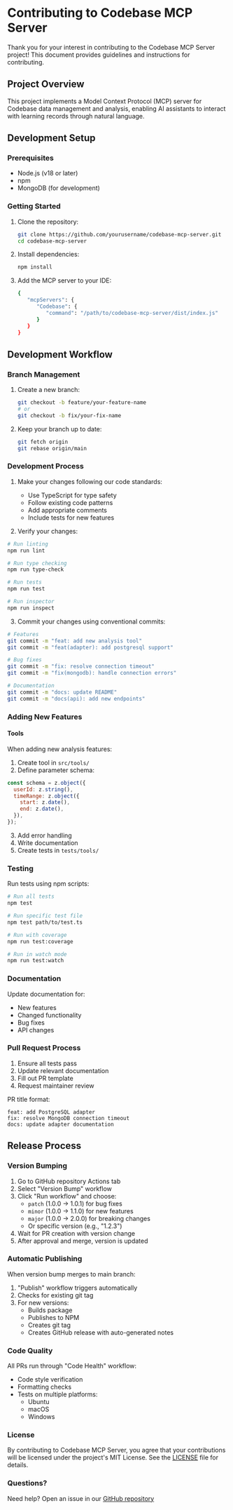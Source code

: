 # Contributing to Codebase MCP Server

Thank you for your interest in contributing to the Codebase MCP Server project! This document provides guidelines and instructions for contributing.

## Project Overview

This project implements a Model Context Protocol (MCP) server for Codebase data management and analysis, enabling AI assistants to interact with learning records through natural language.

## Development Setup

### Prerequisites

- Node.js (v18 or later)
- npm
- MongoDB (for development)

### Getting Started

1. Clone the repository:

   ```bash
   git clone https://github.com/yourusername/codebase-mcp-server.git
   cd codebase-mcp-server
   ```

2. Install dependencies:

   ```bash
   npm install
   ```

3. Add the MCP server to your IDE:
   ```bash
   {
      "mcpServers": {
         "Codebase": {
            "command": "/path/to/codebase-mcp-server/dist/index.js"
         }
      }
   }
   ```

## Development Workflow

### Branch Management

1. Create a new branch:

   ```bash
   git checkout -b feature/your-feature-name
   # or
   git checkout -b fix/your-fix-name
   ```

2. Keep your branch up to date:
   ```bash
   git fetch origin
   git rebase origin/main
   ```

### Development Process

1. Make your changes following our code standards:

   - Use TypeScript for type safety
   - Follow existing code patterns
   - Add appropriate comments
   - Include tests for new features

2. Verify your changes:

```bash
# Run linting
npm run lint

# Run type checking
npm run type-check

# Run tests
npm run test

# Run inspector
npm run inspect
```

3. Commit your changes using conventional commits:

```bash
# Features
git commit -m "feat: add new analysis tool"
git commit -m "feat(adapter): add postgresql support"

# Bug fixes
git commit -m "fix: resolve connection timeout"
git commit -m "fix(mongodb): handle connection errors"

# Documentation
git commit -m "docs: update README"
git commit -m "docs(api): add new endpoints"
```

### Adding New Features

#### Tools

When adding new analysis features:

1. Create tool in `src/tools/`
2. Define parameter schema:

```javascript
const schema = z.object({
  userId: z.string(),
  timeRange: z.object({
    start: z.date(),
    end: z.date(),
  }),
});
```

3. Add error handling
4. Write documentation
5. Create tests in `tests/tools/`

### Testing

Run tests using npm scripts:

```bash
# Run all tests
npm test

# Run specific test file
npm test path/to/test.ts

# Run with coverage
npm run test:coverage

# Run in watch mode
npm run test:watch
```

### Documentation

Update documentation for:

- New features
- Changed functionality
- Bug fixes
- API changes

### Pull Request Process

1. Ensure all tests pass
2. Update relevant documentation
3. Fill out PR template
4. Request maintainer review

PR title format:

```plain
feat: add PostgreSQL adapter
fix: resolve MongoDB connection timeout
docs: update adapter documentation
```

## Release Process

### Version Bumping

1. Go to GitHub repository Actions tab
2. Select "Version Bump" workflow
3. Click "Run workflow" and choose:
   - `patch` (1.0.0 → 1.0.1) for bug fixes
   - `minor` (1.0.0 → 1.1.0) for new features
   - `major` (1.0.0 → 2.0.0) for breaking changes
   - Or specific version (e.g., "1.2.3")
4. Wait for PR creation with version change
5. After approval and merge, version is updated

### Automatic Publishing

When version bump merges to main branch:

1. "Publish" workflow triggers automatically
2. Checks for existing git tag
3. For new versions:
   - Builds package
   - Publishes to NPM
   - Creates git tag
   - Creates GitHub release with auto-generated notes

### Code Quality

All PRs run through "Code Health" workflow:

- Code style verification
- Formatting checks
- Tests on multiple platforms:
  - Ubuntu
  - macOS
  - Windows

### License

By contributing to Codebase MCP Server, you agree that your contributions will be licensed under the project's MIT License. See the [LICENSE](LICENSE) file for details.

### Questions?

Need help? Open an issue in our [GitHub repository](https://github.com/yourusername/codebase-mcp-server/issues)
